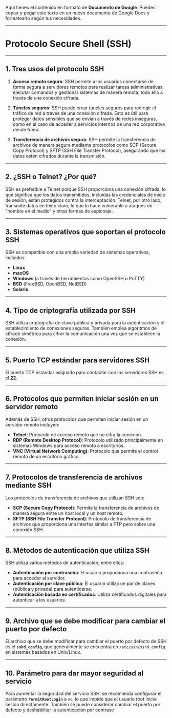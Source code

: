 Aquí tienes el contenido en formato de **Documento de Google**. Puedes copiar y pegar este texto en un nuevo documento de Google Docs y formatearlo según tus necesidades.

---

# **Protocolo Secure Shell (SSH)**

---

## **1. Tres usos del protocolo SSH**

1. **Acceso remoto seguro**: SSH permite a los usuarios conectarse de forma segura a servidores remotos para realizar tareas administrativas, ejecutar comandos y gestionar sistemas de manera remota, todo ello a través de una conexión cifrada.

2. **Túneles seguros**: SSH puede crear túneles seguros para redirigir el tráfico de red a través de una conexión cifrada. Esto es útil para proteger datos sensibles que se envían a través de redes inseguras, como en el caso de acceder a servicios internos de una red corporativa desde fuera.

3. **Transferencia de archivos segura**: SSH permite la transferencia de archivos de manera segura mediante protocolos como SCP (Secure Copy Protocol) y SFTP (SSH File Transfer Protocol), asegurando que los datos estén cifrados durante la transmisión.

---

## **2. ¿SSH o Telnet? ¿Por qué?**

SSH es preferible a Telnet porque SSH proporciona una conexión cifrada, lo que significa que los datos transmitidos, incluidas las credenciales de inicio de sesión, están protegidos contra la interceptación. Telnet, por otro lado, transmite datos en texto claro, lo que lo hace vulnerable a ataques de "hombre en el medio" y otras formas de espionaje.

---

## **3. Sistemas operativos que soportan el protocolo SSH**

SSH es compatible con una amplia variedad de sistemas operativos, incluidos:

- **Linux**
- **macOS**
- **Windows** (a través de herramientas como OpenSSH o PuTTY)
- **BSD** (FreeBSD, OpenBSD, NetBSD)
- **Solaris**

---

## **4. Tipo de criptografía utilizada por SSH**

SSH utiliza criptografía de clave pública y privada para la autenticación y el establecimiento de conexiones seguras. También emplea algoritmos de cifrado simétrico para cifrar la comunicación una vez que se establece la conexión.

---

## **5. Puerto TCP estándar para servidores SSH**

El puerto TCP estándar asignado para contactar con los servidores SSH es el **22**.

---

## **6. Protocolos que permiten iniciar sesión en un servidor remoto**

Además de SSH, otros protocolos que permiten iniciar sesión en un servidor remoto incluyen:

- **Telnet**: Protocolo de acceso remoto que no cifra la conexión.
- **RDP (Remote Desktop Protocol)**: Protocolo utilizado principalmente en sistemas Windows para acceso remoto a escritorios.
- **VNC (Virtual Network Computing)**: Protocolo que permite el control remoto de un escritorio gráfico.

---

## **7. Protocolos de transferencia de archivos mediante SSH**

Los protocolos de transferencia de archivos que utilizan SSH son:

- **SCP (Secure Copy Protocol)**: Permite la transferencia de archivos de manera segura entre un host local y un host remoto.
- **SFTP (SSH File Transfer Protocol)**: Protocolo de transferencia de archivos que proporciona una interfaz similar a FTP pero sobre una conexión SSH.

---

## **8. Métodos de autenticación que utiliza SSH**

SSH utiliza varios métodos de autenticación, entre ellos:

- **Autenticación por contraseña**: El usuario proporciona una contraseña para acceder al servidor.
- **Autenticación por clave pública**: El usuario utiliza un par de claves (pública y privada) para autenticarse.
- **Autenticación basada en certificados**: Utiliza certificados digitales para autenticar a los usuarios.

---

## **9. Archivo que se debe modificar para cambiar el puerto por defecto**

El archivo que se debe modificar para cambiar el puerto por defecto de SSH es el **`sshd_config`**, que generalmente se encuentra en `/etc/ssh/sshd_config` en sistemas basados en Unix/Linux.

---

## **10. Parámetro para dar mayor seguridad al servicio**

Para aumentar la seguridad del servicio SSH, se recomienda configurar el parámetro **`PermitRootLogin`** a `no`, lo que impide que el usuario root inicie sesión directamente. También se puede considerar cambiar el puerto por defecto y deshabilitar la autenticación por contrase
